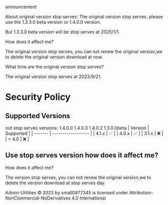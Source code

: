 announcement

About original version stop serves:
The original version stop serves, please use the 1.3.3.0 beta version or 1.4.0.0 version.

But 1.3.3.0 beta version will be stop serves at 2025/1/1.

How does it affect me?

The original version stop serves, you can not renew the original version,we to delete the original version download at now.

What time are the original version stop serves?

The original version stop serves at 2023/9/21.



# Security Policy

## Supported Versions
not stop serves versions:
1.4.0.0
1.4.0.3
1.4.0.2
1.3.0.0beta
| Version | Supported          |
| ------- | ------------------ |
| 4.1.x   | :white_check_mark: |
| 4.0.x   | :white_check_mark: |
| 3.1.x   | :x:                |
| < 4.0   | :x:                |

## Use stop serves version how does it affect me?

How does it affect me?

The version stop serves, you can not renew the original version,we to delete the version download at stop serves day.




Admin-Utilities © 2023 by small0877345 is licensed under Attribution-NonCommercial-NoDerivatives 4.0 International
